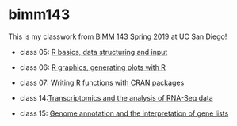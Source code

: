# bimm143

This is my classwork from [BIMM 143 Spring 2019](https://bioboot.github.io/bimm143_S19/) at UC San Diego!



- class 05: [R basics, data structuring and input](https://htmlpreview.github.io/?https://github.com/chrislee3001/bimm143/blob/master/class05/bimm143_05_rstats/class_05_Sanghun_Lee.html)

- class 06: [R graphics, generating plots with R](https://github.com/chrislee3001/bimm143/blob/master/class06/class_06.pdf)

- class 07: [Writing R functions with CRAN packages](https://htmlpreview.github.io/?https://github.com/chrislee3001/bimm143/blob/master/class07/class07.html)

- class 14:[Transcriptomics and the analysis of RNA-Seq data](https://github.com/chrislee3001/bimm143/blob/master/class14/class14.pdf)

- class 15: [Genome annotation and the interpretation of gene lists](https://github.com/chrislee3001/bimm143/blob/master/class15/class15.pdf)
